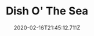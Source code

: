 ---
templateKey: blog-post
title: Dish O' The Sea
type: cooking
energy: 125
health: 56
description: This'll keep you warm in the cold sea air., 
featuredpost: false
date: 2020-02-16T21:45:12.711Z
featuredimage: /img/Dish_O'_The_Sea.png
sellPrice: 220
tags:
  - Sardine
  - Hashbrowns
  - edible
---